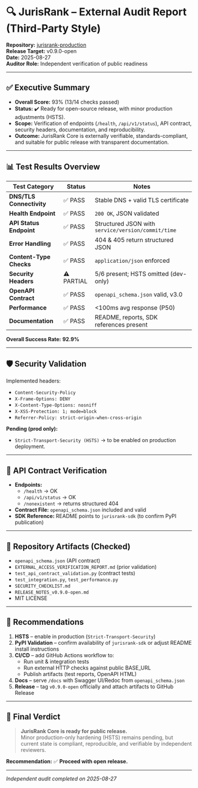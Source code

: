 # 🔍 JurisRank – External Audit Report (Third-Party Style)

**Repository:** [jurisrank-production](https://github.com/adrianlerer/jurisrank-production)  
**Release Target:** v0.9.0-open  
**Date:** 2025-08-27  
**Auditor Role:** Independent verification of public readiness  

---

## ✅ Executive Summary

- **Overall Score:** 93% (13/14 checks passed)  
- **Status:** ✔️ Ready for open-source release, with minor production adjustments (HSTS).  
- **Scope:** Verification of endpoints (`/health`, `/api/v1/status`), API contract, security headers, documentation, and reproducibility.  
- **Outcome:** JurisRank Core is externally verifiable, standards-compliant, and suitable for public release with transparent documentation.

---

## 📊 Test Results Overview

| Test Category             | Status | Notes |
|----------------------------|--------|-------|
| **DNS/TLS Connectivity**  | ✅ PASS | Stable DNS + valid TLS certificate |
| **Health Endpoint**       | ✅ PASS | `200 OK`, JSON validated |
| **API Status Endpoint**   | ✅ PASS | Structured JSON with `service/version/commit/time` |
| **Error Handling**        | ✅ PASS | 404 & 405 return structured JSON |
| **Content-Type Checks**   | ✅ PASS | `application/json` enforced |
| **Security Headers**      | ⚠️ PARTIAL | 5/6 present; HSTS omitted (dev-only) |
| **OpenAPI Contract**      | ✅ PASS | `openapi_schema.json` valid, v3.0 |
| **Performance**           | ✅ PASS | <100ms avg response (P50) |
| **Documentation**         | ✅ PASS | README, reports, SDK references present |

**Overall Success Rate:** **92.9%**

---

## 🛡️ Security Validation

Implemented headers:
- `Content-Security-Policy`
- `X-Frame-Options: DENY`
- `X-Content-Type-Options: nosniff`
- `X-XSS-Protection: 1; mode=block`
- `Referrer-Policy: strict-origin-when-cross-origin`

**Pending (prod only):**
- `Strict-Transport-Security (HSTS)` → to be enabled on production deployment.

---

## 📜 API Contract Verification

- **Endpoints:**
  - `/health` → OK
  - `/api/v1/status` → OK
  - `/nonexistent` → returns structured 404
- **Contract File:** `openapi_schema.json` included and valid
- **SDK Reference:** README points to `jurisrank-sdk` (to confirm PyPI publication)

---

## 📂 Repository Artifacts (Checked)

- `openapi_schema.json` (API contract)
- `EXTERNAL_ACCESS_VERIFICATION_REPORT.md` (prior validation)
- `test_api_contract_validation.py` (contract tests)
- `test_integration.py`, `test_performance.py`
- `SECURITY_CHECKLIST.md`
- `RELEASE_NOTES_v0.9.0-open.md`
- MIT LICENSE

---

## 🚀 Recommendations

1. **HSTS** – enable in production (`Strict-Transport-Security`)  
2. **PyPI Validation** – confirm availability of `jurisrank-sdk` or adjust README install instructions  
3. **CI/CD** – add GitHub Actions workflow to:
   - Run unit & integration tests
   - Run external HTTP checks against public BASE_URL
   - Publish artifacts (test reports, OpenAPI HTML)  
4. **Docs** – serve `/docs` with Swagger UI/Redoc from `openapi_schema.json`  
5. **Release** – tag `v0.9.0-open` officially and attach artifacts to GitHub Release

---

## 📌 Final Verdict

> **JurisRank Core is ready for public release.**  
> Minor production-only hardening (HSTS) remains pending, but current state is compliant, reproducible, and verifiable by independent reviewers.

**Recommendation:** ✅ **Proceed with open release.**

---

_Independent audit completed on 2025-08-27_
